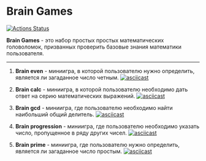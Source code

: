 # Brain Games
[![Actions Status](https://github.com/darthlivesey/python-project-49/actions/workflows/hexlet-check.yml/badge.svg)](https://github.com/darthlivesey/python-project-49/actions)

**Brain Games** - это набор простых простых математических головоломок, призванных проверить базовые знания математики пользователя.
___

1. **Brain even** - миниигра, в которой пользователю нужно определить, является ли загаданное число четным.
[![asciicast](https://asciinema.org/a/1YeIcUWp9khi12x0BAWgEBS9G.svg)](https://asciinema.org/a/1YeIcUWp9khi12x0BAWgEBS9G)

1. **Brain calc** - миниигра, в которой пользователю необходимо дать ответ на серию математических выражений.
[![asciicast](https://asciinema.org/a/TGSdZFX5GA41vOjMTlEHnGilX.svg)](https://asciinema.org/a/TGSdZFX5GA41vOjMTlEHnGilX)

1. **Brain gcd** - миниигра, где пользователю необходимо найти наибольший общий делитель.
[![asciicast](https://asciinema.org/a/KKz4Sa4ojXuBIGxHv1M09baBn.svg)](https://asciinema.org/a/KKz4Sa4ojXuBIGxHv1M09baBn)

1. **Brain progression** - миниигра, где пользователю необходимо указать число, пропущенное в ряду других чисел.
[![asciicast](https://asciinema.org/a/L7dvT8EgiwXOXGsHA2v5LgEeo.svg)](https://asciinema.org/a/L7dvT8EgiwXOXGsHA2v5LgEeo)

1. **Brain prime** - миниигра, где пользователю нужно определить, является ли загаданное число простым.
[![asciicast](https://asciinema.org/a/4LgPlop7DpSPcts0kYPS1swCx.svg)](https://asciinema.org/a/4LgPlop7DpSPcts0kYPS1swCx)